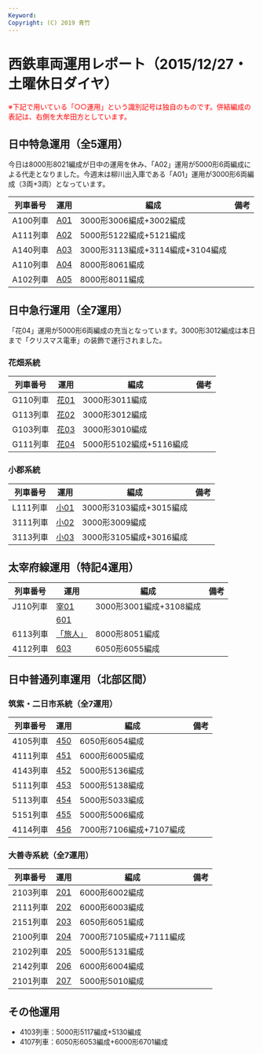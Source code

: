 ```yaml
---
Keyword: 
Copyright: (C) 2019 青竹
---
```


# 西鉄車両運用レポート（2015/12/27・土曜休日ダイヤ）

<span style="color:#FF0000;">※下記で用いている「○○運用」という識別記号は独自のものです。併結編成の表記は、右側を大牟田方としています。</span>

## 日中特急運用（全5運用）

今日は8000形8021編成が日中の運用を休み、「A02」運用が5000形6両編成による代走となりました。今週末は柳川出入庫である「A01」運用が3000形6両編成（3両+3両）となっています。

| 列車番号 | 運用 | 編成 | 備考 |
| --- | --- | --- | --- |
| A100列車 | [A01](https://aotake91.net/railway/nishitetsu/dia/20150404/unyoulist-holiday.htm#HA01) | 3000形3006編成+3002編成 |  |
| A111列車 | [A02](https://aotake91.net/railway/nishitetsu/dia/20150404/unyoulist-holiday.htm#HA02) | 5000形5122編成+5121編成 |  |
| A140列車 | [A03](https://aotake91.net/railway/nishitetsu/dia/20150404/unyoulist-holiday.htm#HA03) | 3000形3113編成+3114編成+3104編成 |  |
| A110列車 | [A04](https://aotake91.net/railway/nishitetsu/dia/20150404/unyoulist-holiday.htm#HA04) | 8000形8061編成 |  |
| A102列車 | [A05](https://aotake91.net/railway/nishitetsu/dia/20150404/unyoulist-holiday.htm#HA05) | 8000形8011編成 |  |

## 日中急行運用（全7運用）

「花04」運用が5000形6両編成の充当となっています。3000形3012編成は本日まで「クリスマス電車」の装飾で運行されました。

### 花畑系統

| 列車番号 | 運用 | 編成 | 備考 |
| --- | --- | --- | --- |
| G110列車 | [花01](https://aotake91.net/railway/nishitetsu/dia/20150404/unyoulist-holiday.htm#HG01) | 3000形3011編成 |  |
| G113列車 | [花02](https://aotake91.net/railway/nishitetsu/dia/20150404/unyoulist-holiday.htm#HG02) | 3000形3012編成 |  |
| G103列車 | [花03](https://aotake91.net/railway/nishitetsu/dia/20150404/unyoulist-holiday.htm#HG03) | 3000形3010編成 |  |
| G111列車 | [花04](https://aotake91.net/railway/nishitetsu/dia/20150404/unyoulist-holiday.htm#HG04) | 5000形5102編成+5116編成 |  |

### 小郡系統

| 列車番号 | 運用 | 編成 | 備考 |
| --- | --- | --- | --- |
| L111列車 | [小01](https://aotake91.net/railway/nishitetsu/dia/20150404/unyoulist-holiday.htm#HJ01) | 3000形3103編成+3015編成 |  |
| 3111列車 | [小02](https://aotake91.net/railway/nishitetsu/dia/20150404/unyoulist-holiday.htm#HJ02) | 3000形3009編成 |  |
| 3113列車 | [小03](https://aotake91.net/railway/nishitetsu/dia/20150404/unyoulist-holiday.htm#HJ03) | 3000形3105編成+3016編成 |  |

## 太宰府線運用（特記4運用）

| 列車番号 | 運用 | 編成 | 備考 |
| --- | --- | --- | --- |
| J110列車 | [宰01](https://aotake91.net/railway/nishitetsu/dia/20150404/unyoulist-holiday.htm#HL01) | 3000形3001編成+3108編成 |  |
|  | [601](https://aotake91.net/railway/nishitetsu/dia/20150404/unyoulist-holiday.htm#H601) |  |  |
| 6113列車 | [「旅人」](https://aotake91.net/railway/nishitetsu/dia/20150404/unyoulist-holiday.htm#H602) | 8000形8051編成 |  |
| 4112列車 | [603](https://aotake91.net/railway/nishitetsu/dia/20150404/unyoulist-holiday.htm#H603) | 6050形6055編成 |  |

## 日中普通列車運用（北部区間）

### 筑紫・二日市系統（全7運用）

| 列車番号 | 運用 | 編成 | 備考 |
| --- | --- | --- | --- |
| 4105列車 | [450](https://aotake91.net/railway/nishitetsu/dia/20150404/unyoulist-holiday.htm#H450) | 6050形6054編成 |  |
| 4111列車 | [451](https://aotake91.net/railway/nishitetsu/dia/20150404/unyoulist-holiday.htm#H451) | 6000形6005編成 |  |
| 4143列車 | [452](https://aotake91.net/railway/nishitetsu/dia/20150404/unyoulist-holiday.htm#H452) | 5000形5136編成 |  |
| 5111列車 | [453](https://aotake91.net/railway/nishitetsu/dia/20150404/unyoulist-holiday.htm#H453) | 5000形5138編成 |  |
| 5113列車 | [454](https://aotake91.net/railway/nishitetsu/dia/20150404/unyoulist-holiday.htm#H454) | 5000形5033編成 |  |
| 5151列車 | [455](https://aotake91.net/railway/nishitetsu/dia/20150404/unyoulist-holiday.htm#H455) | 5000形5006編成 |  |
| 4114列車 | [456](https://aotake91.net/railway/nishitetsu/dia/20150404/unyoulist-holiday.htm#H456) | 7000形7106編成+7107編成 |  |

### 大善寺系統（全7運用）

| 列車番号 | 運用 | 編成 | 備考 |
| --- | --- | --- | --- |
| 2103列車 | [201](https://aotake91.net/railway/nishitetsu/dia/20150404/unyoulist-holiday.htm#H201) | 6000形6002編成 |  |
| 2111列車 | [202](https://aotake91.net/railway/nishitetsu/dia/20150404/unyoulist-holiday.htm#H202) | 6000形6003編成 |  |
| 2151列車 | [203](https://aotake91.net/railway/nishitetsu/dia/20150404/unyoulist-holiday.htm#H203) | 6050形6051編成 |  |
| 2100列車 | [204](https://aotake91.net/railway/nishitetsu/dia/20150404/unyoulist-holiday.htm#H204) | 7000形7105編成+7111編成 |  |
| 2102列車 | [205](https://aotake91.net/railway/nishitetsu/dia/20150404/unyoulist-holiday.htm#H205) | 5000形5131編成 |  |
| 2142列車 | [206](https://aotake91.net/railway/nishitetsu/dia/20150404/unyoulist-holiday.htm#H206) | 6000形6004編成 |  |
| 2101列車 | [207](https://aotake91.net/railway/nishitetsu/dia/20150404/unyoulist-holiday.htm#H207) | 5000形5010編成 |  |

## その他運用

* 4103列車：5000形5117編成+5130編成
* 4107列車：6050形6053編成+6000形6701編成

